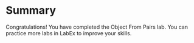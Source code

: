 # Summary

Congratulations! You have completed the Object From Pairs lab. You can practice more labs in LabEx to improve your skills.
